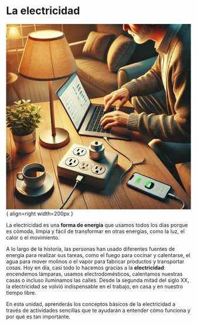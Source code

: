 # La electricidad

![Electricidad](media/electricidad.webp){ align=right width=200px }


La electricidad es una **forma de energía** que usamos todos los días porque es cómoda, limpia y fácil de transformar en otras energías, como la luz, el calor o el movimiento.

A lo largo de la historia, las personas han usado diferentes fuentes de energía para realizar sus tareas, como el fuego para cocinar y calentarse, el agua para mover molinos o el vapor para fabricar productos y transportar cosas. Hoy en día, casi todo lo hacemos gracias a la **electricidad**: encendemos lámparas, usamos electrodomésticos, calentamos nuestras casas o incluso iluminamos las calles. Desde la segunda mitad del siglo XX, la electricidad se volvió indispensable en el trabajo, en casa y en nuestro tiempo libre.

En esta unidad, aprenderás los conceptos básicos de la electricidad a través de actividades sencillas que te ayudarán a entender cómo funciona y por qué es tan importante.

